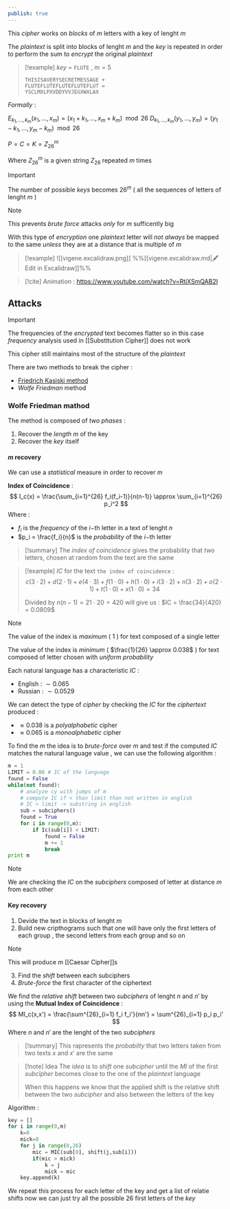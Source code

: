 ```yaml
---
publish: true
---
```

This *cipher* works on *blocks* of $m$ letters with a key of lenght $m$ 

The *plaintext* is split into blocks of lenght $m$ and the *key* is repeated in order to perform the sum to *encrypt* the original *plaintext*

>[!example] 
>*key* = `FLUTE` , $m=5$
>```
>THISISAVERYSECRETMESSAGE +
>FLUTEFLUTEFLUTEFLUTEFLUT =
>YSCLMXLPXVDDYVVJEGXWXLAX
>```

*Formally* :

$E_{k_1, \dots, k_m}(x_1,\dots, x_m) = (x_1 + k_1, \dots, x_m + k_m) \mod{26}$
$D_{k_1, \dots, k_m}(y_1,\dots, y_m) = (y_1 - k_1, \dots, y_m - k_m) \mod{26}$

$P=C=K=Z^m_{26}$ 

Where $Z_{26}^m$ is a given string $Z_{26}$ repeated $m$ times  

>[!important] 
>The number of possible *keys* becomes $26^m$ ( all the sequences of letters of lenght $m$ ) 
>>[!note] 
>>This prevents *brute force* attacks *only* for $m$ sufficently big
>>

With this type of *encryption* one *plaintext* letter will *not always* be mapped to the same *unless* they are at a distance that is multiple of $m$ 

>[!example] 
>![[vigene.excalidraw.png]]
>%%[[vigene.excalidraw.md|🖋 Edit in Excalidraw]]%%

>[!cite] 
>Animation : https://www.youtube.com/watch?v=RtiXSmQAB2I
## Attacks

>[!important] 
>The frequencies of the *encrypted* text becomes flatter so in this case *frequency* analysis used in [[Substitution Cipher]] does not work 

This cipher still maintains most of the structure of the *plaintext*  

There are two methods to break the cipher : 
+ [Friedrich Kasiski method](https://en.wikipedia.org/wiki/Kasiski_examination)
+ *Wolfe Friedman* method 
### Wolfe Friedman mathod

The method is composed of *two phases* : 
1. Recover the *length* $m$ of the key
2. Recover the *key* itself
#### $m$ recovery

We can use a *statistical* measure in order to recover $m$ 

**Index of Coincidence** : 
$$
I_c(x) = \frac{\sum_{i=1}^{26} f_i(f_i-1)}{n(n-1)} \approx \sum_{i=1}^{26} p_i^2
$$
Where : 
+ $f_i$ is the *frequency* of the $i-$th letter in a text of lenght $n$
+ $p_i = \frac{f_i}{n}$ is the *probability* of the $i-$th letter 

>[!summary] 
>The *index of coincidence* gives the probability that *two* letters, chosen at random from the text are the same

>[!example] 
>*IC* for the text `the index of coincidence` :
>$$
>c(3\cdot 2) + d(2\cdot1) + e(4\cdot3) + f(1\cdot0) + h(1\cdot0) + i(3\cdot2) + n(3\cdot2) + o(2\cdot1) + t(1\cdot0) + x(1\cdot0) = 34
>$$
>
>Divided by $n(n-1) = 21 \cdot 20 = 420$ will give us : $IC = \frac{34}{420} = 0.0809$ 

>[!note] 
>The value of the index is *maximum* ( $1$ ) for text composed of a single letter 
>
>The value of the index is *minimum* ( $\frac{1}{26} \approx 0.038$ ) for text composed of letter chosen with *uniform probability*

Each natural language has a characteristic *IC* :
+ English : $\sim 0.065$ 
+ Russian : $\sim 0.0529$

We can detect the type of *cipher* by checking the *IC* for the *ciphertext* produced : 
+ $\approx 0.038$ is a *polyalphabetic* cipher
+ $\approx 0.065$ is a *monoalphabetic* cipher

To find the $m$ the idea is to *brute-force* over $m$ and test if the computed *IC* matches the natural language value , we can use the following algorithm : 

```python
m = 1
LIMIT = 0.06 # IC of the language
found = False
while(not found):
	# analyze cy with jumps of m
	# compute IC if < than limit than not written in english
	# IC > limit -> substring in english
	sub = subciphers()
	found = True
	for i in range(0,m):
		if Ic(sub[i]) < LIMIT:
			found = False
			m += 1
			break
print m
```

>[!note] 
>We are checking the *IC* on the *subciphers* composed of letter at distance $m$ from each other

#### Key recovery

1. Devide the text in blocks of lenght $m$ 
2. Build new cripthograms such that one will have only the first letters of each group , the second letters from each group and so on 

>[!note] 
>This will produce $m$ [[Caesar Cipher]]s 

3. Find the *shift* between each subciphers 
4. *Brute-force* the first character of the ciphertext

We find the *relative shift* between two *subciphers* of lenght $n$ and $n'$ by using the **Mutual Index of Coincidence** : 
$$
MI_c(x,x') = \frac{\sum^{26}_{i=1} f_i f_i'}{nn'} = \sum^{26}_{i=1} p_i p_i'
$$
Where $n$ and $n'$ are the lenght of the two *subciphers*

>[!summary] 
>This rapresents the *probabilty* that two letters taken from two texts $x$ and $x'$ are the same 

>[!note] Idea
>The *idea* is to *shift* one *subcipher* until the *MI* of the first *subcipher* becomes close to the one of the *plaintext* language
>
>When this happens we know that the applied shift is the relative shift between the two *subcipher* and also between the letters of the key 

Algorithm : 

```python
key = []
for i in range(0,m)
	k=0
	mick=0
	for j in range(0,26)
		mic = MIC(sub[0], shift(j,sub[i]))
		if(mic > mick)
			k = j
			mick = mic
	key.append(k)
```

We repeat this process for each letter of the key and get a list of relatie shifts now we can just try all the possible $26$ first letters of the *key* 

